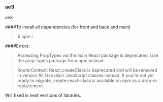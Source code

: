 ### ae3
ae3

####To install all dependencies (for front and back and main)
>$ npm i

####Errors:
>Accessing PropTypes via the main React package is deprecated. Use the prop-types package from npm instead.

>RouterContext: React.createClass is deprecated and will be removed in version 16. Use plain JavaScript classes instead. If you're not yet ready to migrate, create-react-class is available on npm as a drop-in replacement.

Will fixed in next versions of libraries.
